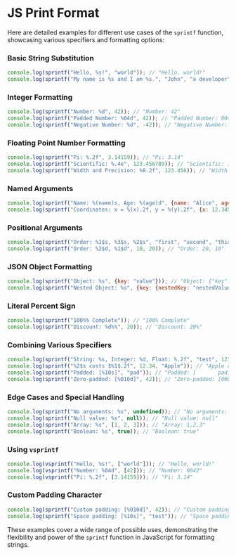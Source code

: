 # JS Print Format

Here are detailed examples for different use cases of the `sprintf` function, showcasing various specifiers and formatting options:

### Basic String Substitution

```javascript
console.log(sprintf("Hello, %s!", "world")); // "Hello, world!"
console.log(sprintf("My name is %s and I am %s.", "John", "a developer")); // "My name is John and I am a developer."
```

### Integer Formatting

```javascript
console.log(sprintf("Number: %d", 42)); // "Number: 42"
console.log(sprintf("Padded Number: %04d", 42)); // "Padded Number: 0042"
console.log(sprintf("Negative Number: %d", -42)); // "Negative Number: -42"
```

### Floating Point Number Formatting

```javascript
console.log(sprintf("Pi: %.2f", 3.14159)); // "Pi: 3.14"
console.log(sprintf("Scientific: %.4e", 123.456789)); // "Scientific: 1.2346e+2"
console.log(sprintf("Width and Precision: %8.2f", 123.456)); // "Width and Precision:   123.46"
```

### Named Arguments

```javascript
console.log(sprintf("Name: %(name)s, Age: %(age)d", {name: "Alice", age: 30})); // "Name: Alice, Age: 30"
console.log(sprintf("Coordinates: x = %(x).2f, y = %(y).2f", {x: 12.345, y: 67.890})); // "Coordinates: x = 12.35, y = 67.89"
```

### Positional Arguments

```javascript
console.log(sprintf("Order: %1$s, %3$s, %2$s", "first", "second", "third")); // "Order: first, third, second"
console.log(sprintf("Order: %2$d, %1$d", 10, 20)); // "Order: 20, 10"
```

### JSON Object Formatting

```javascript
console.log(sprintf("Object: %s", {key: "value"})); // "Object: {"key":"value"}"
console.log(sprintf("Nested Object: %s", {key: {nestedKey: "nestedValue"}})); // "Nested Object: {"key":{"nestedKey":"nestedValue"}}"
```

### Literal Percent Sign

```javascript
console.log(sprintf("100%% Complete")); // "100% Complete"
console.log(sprintf("Discount: %d%%", 20)); // "Discount: 20%"
```

### Combining Various Specifiers

```javascript
console.log(sprintf("String: %s, Integer: %d, Float: %.2f", "test", 123, 45.678)); // "String: test, Integer: 123, Float: 45.68"
console.log(sprintf("%2$s costs $%1$.2f", 12.34, "Apple")); // "Apple costs $12.34"
console.log(sprintf("Padded: [%10s]", "pad")); // "Padded: [       pad]"
console.log(sprintf("Zero-padded: [%010d]", 42)); // "Zero-padded: [0000000042]"
```

### Edge Cases and Special Handling

```javascript
console.log(sprintf("No arguments: %s", undefined)); // "No arguments: undefined"
console.log(sprintf("Null value: %s", null)); // "Null value: null"
console.log(sprintf("Array: %s", [1, 2, 3])); // "Array: 1,2,3"
console.log(sprintf("Boolean: %s", true)); // "Boolean: true"
```

### Using `vsprintf`

```javascript
console.log(vsprintf("Hello, %s!", ["world"])); // "Hello, world!"
console.log(vsprintf("Number: %04d", [42])); // "Number: 0042"
console.log(vsprintf("Pi: %.2f", [3.14159])); // "Pi: 3.14"
```

### Custom Padding Character

```javascript
console.log(sprintf("Custom padding: [%010d]", 42)); // "Custom padding: [0000000042]"
console.log(sprintf("Space padding: [%10s]", "test")); // "Space padding: [      test]"
```

These examples cover a wide range of possible uses, demonstrating the flexibility and power of the `sprintf` function in JavaScript for formatting strings.